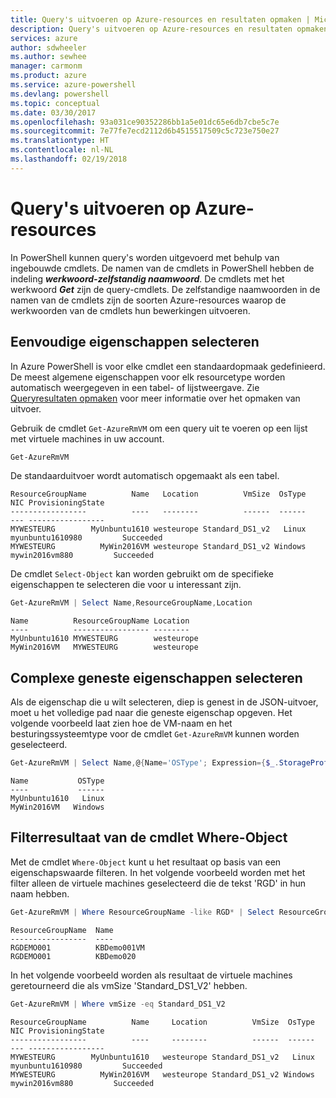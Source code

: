 ```yaml
---
title: Query's uitvoeren op Azure-resources en resultaten opmaken | Microsoft Docs
description: Query's uitvoeren op Azure-resources en resultaten opmaken.
services: azure
author: sdwheeler
ms.author: sewhee
manager: carmonm
ms.product: azure
ms.service: azure-powershell
ms.devlang: powershell
ms.topic: conceptual
ms.date: 03/30/2017
ms.openlocfilehash: 93a031ce90352286bb1a5e01dc65e6db7cbe5c7e
ms.sourcegitcommit: 7e77fe7ecd2112d6b4515517509c5c723e750e27
ms.translationtype: HT
ms.contentlocale: nl-NL
ms.lasthandoff: 02/19/2018
---
```

# <a name="querying-for-azure-resources"></a>Query's uitvoeren op Azure-resources

In PowerShell kunnen query's worden uitgevoerd met behulp van ingebouwde cmdlets. De namen van de cmdlets in PowerShell hebben de indeling **_werkwoord-zelfstandig naamwoord_**. De cmdlets met het werkwoord **_Get_** zijn de query-cmdlets. De zelfstandige naamwoorden in de namen van de cmdlets zijn de soorten Azure-resources waarop de werkwoorden van de cmdlets hun bewerkingen uitvoeren.


## <a name="selecting-simple-properties"></a>Eenvoudige eigenschappen selecteren

In Azure PowerShell is voor elke cmdlet een standaardopmaak gedefinieerd. De meest algemene eigenschappen voor elk resourcetype worden automatisch weergegeven in een tabel- of lijstweergave. Zie [Queryresultaten opmaken](formatting-output.md) voor meer informatie over het opmaken van uitvoer.

Gebruik de cmdlet `Get-AzureRmVM` om een query uit te voeren op een lijst met virtuele machines in uw account.

```powershell
Get-AzureRmVM
```

De standaarduitvoer wordt automatisch opgemaakt als een tabel.

```
ResourceGroupName          Name   Location          VmSize  OsType              NIC ProvisioningState
-----------------          ----   --------          ------  ------              --- -----------------
MYWESTEURG        MyUnbuntu1610 westeurope Standard_DS1_v2   Linux myunbuntu1610980         Succeeded
MYWESTEURG          MyWin2016VM westeurope Standard_DS1_v2 Windows   mywin2016vm880         Succeeded
```

De cmdlet `Select-Object` kan worden gebruikt om de specifieke eigenschappen te selecteren die voor u interessant zijn.

```powershell
Get-AzureRmVM | Select Name,ResourceGroupName,Location
```

```
Name          ResourceGroupName Location
----          ----------------- --------
MyUnbuntu1610 MYWESTEURG        westeurope
MyWin2016VM   MYWESTEURG        westeurope
```

## <a name="selecting-complex-nested-properties"></a>Complexe geneste eigenschappen selecteren

Als de eigenschap die u wilt selecteren, diep is genest in de JSON-uitvoer, moet u het volledige pad naar die geneste eigenschap opgeven. Het volgende voorbeeld laat zien hoe de VM-naam en het besturingssysteemtype voor de cmdlet `Get-AzureRmVM` kunnen worden geselecteerd.

```powershell
Get-AzureRmVM | Select Name,@{Name='OSType'; Expression={$_.StorageProfile.OSDisk.OSType}}
```

```
Name           OSType
----           ------
MyUnbuntu1610   Linux
MyWin2016VM   Windows
```

## <a name="filter-result-using-the-where-object-cmdlet"></a>Filterresultaat van de cmdlet Where-Object

Met de cmdlet `Where-Object` kunt u het resultaat op basis van een eigenschapswaarde filteren. In het volgende voorbeeld worden met het filter alleen de virtuele machines geselecteerd die de tekst 'RGD' in hun naam hebben.

```powershell
Get-AzureRmVM | Where ResourceGroupName -like RGD* | Select ResourceGroupName,Name
```

```
ResourceGroupName  Name
-----------------  ----
RGDEMO001          KBDemo001VM
RGDEMO001          KBDemo020
```

In het volgende voorbeeld worden als resultaat de virtuele machines geretourneerd die als vmSize 'Standard_DS1_V2' hebben.

```powershell
Get-AzureRmVM | Where vmSize -eq Standard_DS1_V2
```

```
ResourceGroupName          Name     Location          VmSize  OsType              NIC ProvisioningState
-----------------          ----     --------          ------  ------              --- -----------------
MYWESTEURG        MyUnbuntu1610   westeurope Standard_DS1_v2   Linux myunbuntu1610980         Succeeded
MYWESTEURG          MyWin2016VM   westeurope Standard_DS1_v2 Windows   mywin2016vm880         Succeeded
```
